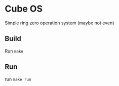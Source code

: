 # Cube OS
Simple ring zero operation system (maybe not even)

## Build
Run `make`

## Run
run `make run`
